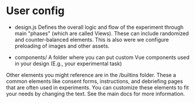 # User config

- design.js
  Defines the overall logic and flow of the experiment through main "phases" (which are called Views). These can include randomized and counter-balanced elements. This is also were we configure preloading of images and other assets.

- components/
  A folder where you can put custom Vue components used in your design (E.g., your experimental task)

Other elements you might reference are in the /builtins folder. These a common elements like consent forms, instructions, and debriefing pages that are often used in experiments. You can customize these elements to fit your needs by changing the text. See the main docs for more information.
